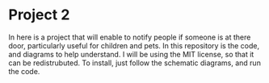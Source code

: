 <h1> Project 2 </h1>

<p> In here is a project that will enable to notify people if someone is at there door, particularly useful for children and pets. In this repository is the code, and diagrams to help understand. I will be using the MIT license, so that it can be redistrubuted. To install, just follow the schematic diagrams, and run the code. </p>
